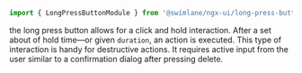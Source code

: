 ```ts
import { LongPressButtonModule } from '@swimlane/ngx-ui/long-press-button';
```

the long press button allows for a click and hold interaction. After a set about of hold time—or given `duration`, an action is executed. This type of interaction is handy for destructive actions. It requires active input from the user similar to a confirmation dialog after pressing delete.
